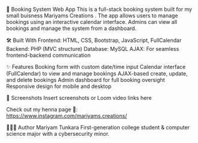 📅  Booking System Web App
This is a full-stack booking system built for my small buisness Mariyams Creations . The app allows users to manage bookings using an interactive calendar interface. Admins can view all bookings and manage the system from a dashboard.

🛠️ Built With
Frontend: HTML, CSS, Bootstrap, JavaScript, FullCalendar
Backend: PHP (MVC structure)
Database: MySQL
AJAX: For seamless frontend-backend communication

✨ Features
Booking form with custom date/time input
Calendar interface (FullCalendar) to view and manage bookings
AJAX-based create, update, and delete bookings
Admin dashboard for full booking oversight
Responsive design for mobile and desktop

📸 Screenshots
Insert screenshots or Loom video links here

Check out my henna page 📸:
https://www.instagram.com/mariyams.creations/

👩🏽‍💻 Author
Mariyam Tunkara
First-generation college student & computer science major with a cybersecurity minor.
